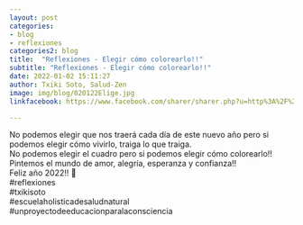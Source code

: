 ```yaml
---
layout: post
categories:
- blog
- reflexiones
categories2: blog
title:  "Reflexiones - Elegir cómo colorearlo!!"
subtitle: "Reflexiones - Elegir cómo colorearlo!!"
date: 2022-01-02 15:11:27
author: Txiki Soto, Salud-Zen
image: img/blog/020122Elige.jpg
linkfacebook: https://www.facebook.com/sharer/sharer.php?u=http%3A%2F%2Fwww.salud-zen.com%2Fblog%2Freflexiones%2F2022%2F01%2F02%2Freflexiones-elegir.html&amp;src=sdkpreparse

---  
```

No podemos elegir que nos traerá cada día de este nuevo año pero si podemos elegir cómo vivirlo, traiga lo que traiga.  
No podemos elegir el cuadro pero si podemos elegir cómo colorearlo!!  
Pintemos el mundo de amor, alegría, esperanza y confianza!!    
Feliz año 2022!! 🤗  
#reflexiones   
#txikisoto   
#escuelaholisticadesaludnatural   
#unproyectodeeducacionparalaconsciencia  
